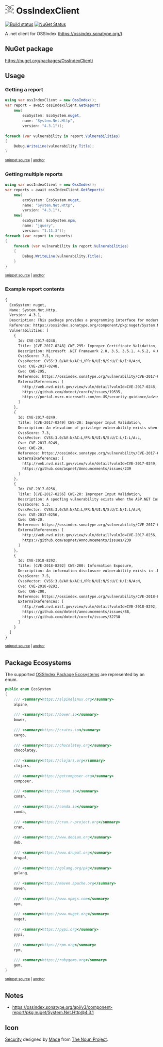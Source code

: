 # <img src="/src/icon.png" height="30px"> OssIndexClient

[![Build status](https://ci.appveyor.com/api/projects/status/41kf6ll7dbad35px?svg=true)](https://ci.appveyor.com/project/SimonCropp/ossindexclient)
[![NuGet Status](https://img.shields.io/nuget/v/OssIndexClient.svg)](https://www.nuget.org/packages/OssIndexClient/)

A .net client for OSSIndex (https://ossindex.sonatype.org/).


## NuGet package

https://nuget.org/packages/OssIndexClient/


## Usage

### Getting a report

<!-- snippet: GetReport -->
<a id='snippet-getreport'></a>
```cs
using var ossIndexClient = new OssIndex();
var report = await ossIndexClient.GetReport(
    new(
        ecoSystem: EcoSystem.nuget,
        name: "System.Net.Http",
        version: "4.3.1"));

foreach (var vulnerability in report.Vulnerabilities)
{
    Debug.WriteLine(vulnerability.Title);
}
```
<sup><a href='/src/Tests/Tests.cs#L54-L68' title='Snippet source file'>snippet source</a> | <a href='#snippet-getreport' title='Start of snippet'>anchor</a></sup>
<!-- endSnippet -->


### Getting multiple reports

<!-- snippet: GetReports -->
<a id='snippet-getreports'></a>
```cs
using var ossIndexClient = new OssIndex();
var reports = await ossIndexClient.GetReports(
    new(
        ecoSystem: EcoSystem.nuget,
        name: "System.Net.Http",
        version: "4.3.1"),
    new(
        ecoSystem: EcoSystem.npm,
        name: "jquery",
        version: "1.11.3"));
foreach (var report in reports)
{
    foreach (var vulnerability in report.Vulnerabilities)
    {
        Debug.WriteLine(vulnerability.Title);
    }
}
```
<sup><a href='/src/Tests/Tests.cs#L26-L46' title='Snippet source file'>snippet source</a> | <a href='#snippet-getreports' title='Start of snippet'>anchor</a></sup>
<!-- endSnippet -->


### Example report contents

<!-- snippet: Tests.GetReport.verified.txt -->
<a id='snippet-Tests.GetReport.verified.txt'></a>
```txt
{
  EcoSystem: nuget,
  Name: System.Net.Http,
  Version: 4.3.1,
  Description: This package provides a programming interface for modern HTTP applications. This package includes HttpClient for sending requests over HTTP, as well as HttpRequestMessage and HttpResponseMessage for processing HTTP messages.,
  Reference: https://ossindex.sonatype.org/component/pkg:nuget/System.Net.Http@4.3.1?utm_source=ossindexclient&utm_medium=integration,
  Vulnerabilities: [
    {
      Id: CVE-2017-0248,
      Title: [CVE-2017-0248] CWE-295: Improper Certificate Validation,
      Description: Microsoft .NET Framework 2.0, 3.5, 3.5.1, 4.5.2, 4.6, 4.6.1, 4.6.2 and 4.7 allow an attacker to bypass Enhanced Security Usage taggings when they present a certificate that is invalid for a specific use, aka ".NET Security Feature Bypass Vulnerability.",
      CvssScore: 7.5,
      CvssVector: CVSS:3.0/AV:N/AC:L/PR:N/UI:N/S:U/C:N/I:H/A:N,
      Cve: CVE-2017-0248,
      Cwe: CWE-295,
      Reference: https://ossindex.sonatype.org/vulnerability/CVE-2017-0248?component-type=nuget&component-name=System.Net.Http&utm_source=ossindexclient&utm_medium=integration,
      ExternalReferences: [
        http://web.nvd.nist.gov/view/vuln/detail?vulnId=CVE-2017-0248,
        https://github.com/dotnet/corefx/issues/19535,
        https://portal.msrc.microsoft.com/en-US/security-guidance/advisory/CVE-2017-0248
      ]
    },
    {
      Id: CVE-2017-0249,
      Title: [CVE-2017-0249] CWE-20: Improper Input Validation,
      Description: An elevation of privilege vulnerability exists when the ASP.NET Core fails to properly sanitize web requests.,
      CvssScore: 7.3,
      CvssVector: CVSS:3.0/AV:N/AC:L/PR:N/UI:N/S:U/C:L/I:L/A:L,
      Cve: CVE-2017-0249,
      Cwe: CWE-20,
      Reference: https://ossindex.sonatype.org/vulnerability/CVE-2017-0249?component-type=nuget&component-name=System.Net.Http&utm_source=ossindexclient&utm_medium=integration,
      ExternalReferences: [
        http://web.nvd.nist.gov/view/vuln/detail?vulnId=CVE-2017-0249,
        https://github.com/aspnet/Announcements/issues/239
      ]
    },
    {
      Id: CVE-2017-0256,
      Title: [CVE-2017-0256] CWE-20: Improper Input Validation,
      Description: A spoofing vulnerability exists when the ASP.NET Core fails to properly sanitize web requests.,
      CvssScore: 5.3,
      CvssVector: CVSS:3.0/AV:N/AC:L/PR:N/UI:N/S:U/C:N/I:L/A:N,
      Cve: CVE-2017-0256,
      Cwe: CWE-20,
      Reference: https://ossindex.sonatype.org/vulnerability/CVE-2017-0256?component-type=nuget&component-name=System.Net.Http&utm_source=ossindexclient&utm_medium=integration,
      ExternalReferences: [
        http://web.nvd.nist.gov/view/vuln/detail?vulnId=CVE-2017-0256,
        https://github.com/aspnet/Announcements/issues/239
      ]
    },
    {
      Id: CVE-2018-8292,
      Title: [CVE-2018-8292] CWE-200: Information Exposure,
      Description: An information disclosure vulnerability exists in .NET Core when authentication information is inadvertently exposed in a redirect, aka ".NET Core Information Disclosure Vulnerability." This affects .NET Core 2.1, .NET Core 1.0, .NET Core 1.1, PowerShell Core 6.0.,
      CvssScore: 7.5,
      CvssVector: CVSS:3.0/AV:N/AC:L/PR:N/UI:N/S:U/C:H/I:N/A:N,
      Cve: CVE-2018-8292,
      Cwe: CWE-200,
      Reference: https://ossindex.sonatype.org/vulnerability/CVE-2018-8292?component-type=nuget&component-name=System.Net.Http&utm_source=ossindexclient&utm_medium=integration,
      ExternalReferences: [
        http://web.nvd.nist.gov/view/vuln/detail?vulnId=CVE-2018-8292,
        https://github.com/dotnet/announcements/issues/88,
        https://github.com/dotnet/corefx/issues/32730
      ]
    }
  ]
}
```
<sup><a href='/src/Tests/Tests.GetReport.verified.txt#L1-L67' title='Snippet source file'>snippet source</a> | <a href='#snippet-Tests.GetReport.verified.txt' title='Start of snippet'>anchor</a></sup>
<!-- endSnippet -->


## Package Ecosystems

The supported [OSSIndex Package Ecosystems](https://ossindex.sonatype.org/doc/coordinates) are represented by an enum.

<!-- snippet: EcoSystem -->
<a id='snippet-ecosystem'></a>
```cs
public enum EcoSystem
{
    /// <summary>https://alpinelinux.org</summary>
    alpine,

    /// <summary>https://bower.io</summary>
    bower,

    /// <summary>https://crates.io</summary>
    cargo,

    /// <summary>https://chocolatey.org</summary>
    chocolatey,

    /// <summary>https://clojars.org</summary>
    clojars,

    /// <summary>https://getcomposer.org</summary>
    composer,

    /// <summary>https://conan.io</summary>
    conan,

    /// <summary>https://conda.io</summary>
    conda,

    /// <summary>https://cran.r-project.org</summary>
    cran,

    /// <summary>https://www.debian.org</summary>
    deb,

    /// <summary>https://www.drupal.org</summary>
    drupal,

    /// <summary>https://golang.org/pkg</summary>
    golang,

    /// <summary>https://maven.apache.org</summary>
    maven,

    /// <summary>https://www.npmjs.com</summary>
    npm,

    /// <summary>https://www.nuget.org</summary>
    nuget,

    /// <summary>https://pypi.org</summary>
    pypi,

    /// <summary>https://rpm.org</summary>
    rpm,

    /// <summary>https://rubygems.org</summary>
    gem,
}
```
<sup><a href='/src/OssIndexClient/EcoSystem.cs#L7-L66' title='Snippet source file'>snippet source</a> | <a href='#snippet-ecosystem' title='Start of snippet'>anchor</a></sup>
<!-- endSnippet -->


## Notes

 * https://ossindex.sonatype.org/api/v3/component-report/pkg:nuget/System.Net.Http@4.3.1



## Icon

[Security](https://thenounproject.com/term/security/1264523/) designed by [Made](https://thenounproject.com/elki/) from [The Noun Project](https://thenounproject.com/creativepriyanka).
